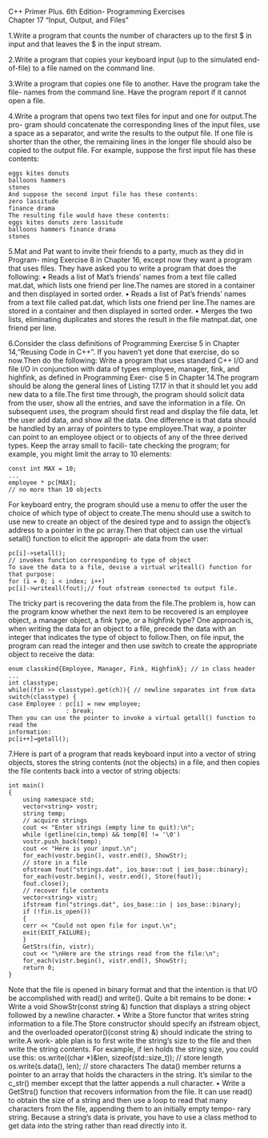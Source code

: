 C++ Primer Plus. 6th Edition- Programming Exercises  
Chapter 17  “Input, Output, and Files”

1.Write a program that counts the number of characters up to the first $ in input and
that leaves the $ in the input stream.

2.Write a program that copies your keyboard input (up to the simulated end-of-file)
to a file named on the command line.

3.Write a program that copies one file to another. Have the program take the file-
names from the command line. Have the program report if it cannot open a file.

4.Write a program that opens two text files for input and one for output.The pro-
gram should concatenate the corresponding lines of the input files, use a space as a
separator, and write the results to the output file. If one file is shorter than the other,
the remaining lines in the longer file should also be copied to the output file. For
example, suppose the first input file has these contents:

```
eggs kites donuts
balloons hammers
stones
And suppose the second input file has these contents:
zero lassitude
finance drama
The resulting file would have these contents:
eggs kites donuts zero lassitude
balloons hammers finance drama
stones
```

5.Mat and Pat want to invite their friends to a party, much as they did in Program-
ming Exercise 8 in Chapter 16, except now they want a program that uses files.
They have asked you to write a program that does the following:
    • Reads a list of Mat’s friends’ names from a text file called mat.dat, which lists
    one friend per line.The names are stored in a container and then displayed in
    sorted order.
    • Reads a list of Pat’s friends’ names from a text file called pat.dat, which lists
    one friend per line.The names are stored in a container and then displayed in
    sorted order.
    • Merges the two lists, eliminating duplicates and stores the result in the file
    matnpat.dat, one friend per line.

6.Consider the class definitions of Programming Exercise 5 in Chapter 14,“Reusing
Code in C++”. If you haven’t yet done that exercise, do so now.Then do the
following:
Write a program that uses standard C++ I/O and file I/O in conjunction with data
of types employee, manager, fink, and highfink, as defined in Programming Exer-
cise 5 in Chapter 14.The program should be along the general lines of Listing 17.17
in that it should let you add new data to a file.The first time through, the program
should solicit data from the user, show all the entries, and save the information in a
file. On subsequent uses, the program should first read and display the file data, let the
user add data, and show all the data. One difference is that data should be handled by
an array of pointers to type employee.That way, a pointer can point to an employee
object or to objects of any of the three derived types. Keep the array small to facili-
tate checking the program; for example, you might limit the array to 10 elements:

```
const int MAX = 10;
...
employee * pc[MAX];
// no more than 10 objects
```

For keyboard entry, the program should use a menu to offer the user the choice of
which type of object to create.The menu should use a switch to use new to create
an object of the desired type and to assign the object’s address to a pointer in the pc
array.Then that object can use the virtual setall() function to elicit the appropri-
ate data from the user:

```
pc[i]->setall();
// invokes function corresponding to type of object
To save the data to a file, devise a virtual writeall() function for that purpose:
for (i = 0; i < index; i++)
pc[i]->writeall(fout);// fout ofstream connected to output file.
```

The tricky part is recovering the data from the file.The problem is, how can the
program know whether the next item to be recovered is an employee object, a
manager object, a fink type, or a highfink type? One approach is, when writing
the data for an object to a file, precede the data with an integer that indicates the
type of object to follow.Then, on file input, the program can read the integer and
then use switch to create the appropriate object to receive the data:

```
enum classkind{Employee, Manager, Fink, Highfink}; // in class header
...
int classtype;
while((fin >> classtype).get(ch)){ // newline separates int from data
switch(classtype) {
case Employee : pc[i] = new employee;
                : break;
Then you can use the pointer to invoke a virtual getall() function to read the
information:
pc[i++]→getall();
```

7.Here is part of a program that reads keyboard input into a vector of string objects,
stores the string contents (not the objects) in a file, and then copies the file contents
back into a vector of string objects:

```
int main()
{
    using namespace std;
    vector<string> vostr;
    string temp;
    // acquire strings
    cout << "Enter strings (empty line to quit):\n";
    while (getline(cin,temp) && temp[0] != '\0')
    vostr.push_back(temp);
    cout << "Here is your input.\n";
    for_each(vostr.begin(), vostr.end(), ShowStr);
    // store in a file
    ofstream fout("strings.dat", ios_base::out | ios_base::binary);
    for_each(vostr.begin(), vostr.end(), Store(fout));
    fout.close();
    // recover file contents
    vector<string> vistr;
    ifstream fin("strings.dat", ios_base::in | ios_base::binary);
    if (!fin.is_open())
    {
    cerr << "Could not open file for input.\n";
    exit(EXIT_FAILURE);
    }
    GetStrs(fin, vistr);
    cout << "\nHere are the strings read from the file:\n";
    for_each(vistr.begin(), vistr.end(), ShowStr);
    return 0;
}
```

Note that the file is opened in binary format and that the intention is that I/O be
accomplished with read() and write(). Quite a bit remains to be done:
    • Write a void ShowStr(const string &) function that displays a string
    object followed by a newline character.
    • Write a Store functor that writes string information to a file.The Store
    constructor should specify an ifstream object, and the overloaded
    operator()(const string &) should indicate the string to write.A work-
    able plan is to first write the string’s size to the file and then write the string
    contents. For example, if len holds the string size, you could use this:
    os.write((char *)&len, sizeof(std::size_t)); // store length
    os.write(s.data(), len); // store characters
    The data() member returns a pointer to an array that holds the characters in
    the string. It’s similar to the c_str() member except that the latter appends a
    null character.
    • Write a GetStrs() function that recovers information from the file. It can
    use read() to obtain the size of a string and then use a loop to read that
    many characters from the file, appending them to an initially empty tempo-
    rary string. Because a string’s data is private, you have to use a class method to
    get data into the string rather than read directly into it.
